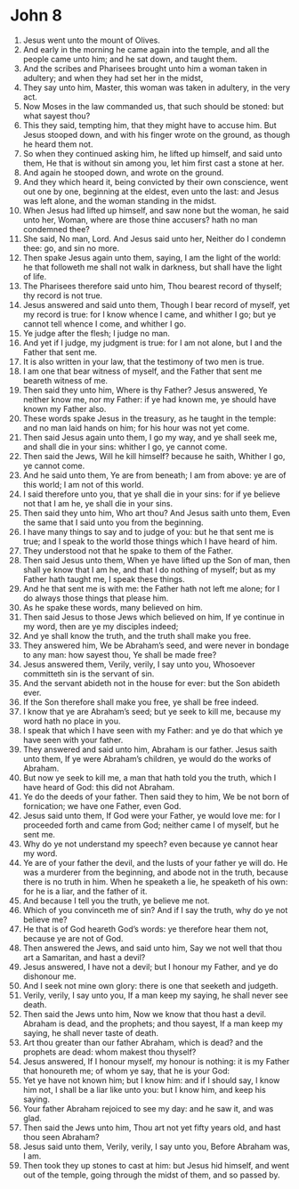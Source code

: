 ﻿# John 8
1. Jesus went unto the mount of Olives. 
2. And early in the morning he came again into the temple, and all the people came unto him; and he sat down, and taught them. 
3. And the scribes and Pharisees brought unto him a woman taken in adultery; and when they had set her in the midst, 
4. They say unto him, Master, this woman was taken in adultery, in the very act. 
5. Now Moses in the law commanded us, that such should be stoned: but what sayest thou? 
6. This they said, tempting him, that they might have to accuse him. But Jesus stooped down, and with his finger wrote on the ground, as though he heard them not. 
7. So when they continued asking him, he lifted up himself, and said unto them, He that is without sin among you, let him first cast a stone at her. 
8. And again he stooped down, and wrote on the ground. 
9. And they which heard it, being convicted by their own conscience, went out one by one, beginning at the eldest, even unto the last: and Jesus was left alone, and the woman standing in the midst. 
10. When Jesus had lifted up himself, and saw none but the woman, he said unto her, Woman, where are those thine accusers? hath no man condemned thee? 
11. She said, No man, Lord. And Jesus said unto her, Neither do I condemn thee: go, and sin no more. 
12.  Then spake Jesus again unto them, saying, I am the light of the world: he that followeth me shall not walk in darkness, but shall have the light of life. 
13. The Pharisees therefore said unto him, Thou bearest record of thyself; thy record is not true. 
14. Jesus answered and said unto them, Though I bear record of myself, yet my record is true: for I know whence I came, and whither I go; but ye cannot tell whence I come, and whither I go. 
15. Ye judge after the flesh; I judge no man. 
16. And yet if I judge, my judgment is true: for I am not alone, but I and the Father that sent me. 
17. It is also written in your law, that the testimony of two men is true. 
18. I am one that bear witness of myself, and the Father that sent me beareth witness of me. 
19. Then said they unto him, Where is thy Father? Jesus answered, Ye neither know me, nor my Father: if ye had known me, ye should have known my Father also. 
20. These words spake Jesus in the treasury, as he taught in the temple: and no man laid hands on him; for his hour was not yet come. 
21. Then said Jesus again unto them, I go my way, and ye shall seek me, and shall die in your sins: whither I go, ye cannot come. 
22. Then said the Jews, Will he kill himself? because he saith, Whither I go, ye cannot come. 
23. And he said unto them, Ye are from beneath; I am from above: ye are of this world; I am not of this world. 
24. I said therefore unto you, that ye shall die in your sins: for if ye believe not that I am he, ye shall die in your sins. 
25. Then said they unto him, Who art thou? And Jesus saith unto them, Even the same that I said unto you from the beginning. 
26. I have many things to say and to judge of you: but he that sent me is true; and I speak to the world those things which I have heard of him. 
27. They understood not that he spake to them of the Father. 
28. Then said Jesus unto them, When ye have lifted up the Son of man, then shall ye know that I am he, and that I do nothing of myself; but as my Father hath taught me, I speak these things. 
29. And he that sent me is with me: the Father hath not left me alone; for I do always those things that please him. 
30. As he spake these words, many believed on him. 
31. Then said Jesus to those Jews which believed on him, If ye continue in my word, then are ye my disciples indeed; 
32. And ye shall know the truth, and the truth shall make you free. 
33.  They answered him, We be Abraham’s seed, and were never in bondage to any man: how sayest thou, Ye shall be made free? 
34. Jesus answered them, Verily, verily, I say unto you, Whosoever committeth sin is the servant of sin. 
35. And the servant abideth not in the house for ever: but the Son abideth ever. 
36. If the Son therefore shall make you free, ye shall be free indeed. 
37. I know that ye are Abraham’s seed; but ye seek to kill me, because my word hath no place in you. 
38. I speak that which I have seen with my Father: and ye do that which ye have seen with your father. 
39. They answered and said unto him, Abraham is our father. Jesus saith unto them, If ye were Abraham’s children, ye would do the works of Abraham. 
40. But now ye seek to kill me, a man that hath told you the truth, which I have heard of God: this did not Abraham. 
41. Ye do the deeds of your father. Then said they to him, We be not born of fornication; we have one Father, even God. 
42. Jesus said unto them, If God were your Father, ye would love me: for I proceeded forth and came from God; neither came I of myself, but he sent me. 
43. Why do ye not understand my speech? even because ye cannot hear my word. 
44. Ye are of your father the devil, and the lusts of your father ye will do. He was a murderer from the beginning, and abode not in the truth, because there is no truth in him. When he speaketh a lie, he speaketh of his own: for he is a liar, and the father of it. 
45. And because I tell you the truth, ye believe me not. 
46. Which of you convinceth me of sin? And if I say the truth, why do ye not believe me? 
47. He that is of God heareth God’s words: ye therefore hear them not, because ye are not of God. 
48. Then answered the Jews, and said unto him, Say we not well that thou art a Samaritan, and hast a devil? 
49. Jesus answered, I have not a devil; but I honour my Father, and ye do dishonour me. 
50. And I seek not mine own glory: there is one that seeketh and judgeth. 
51. Verily, verily, I say unto you, If a man keep my saying, he shall never see death. 
52. Then said the Jews unto him, Now we know that thou hast a devil. Abraham is dead, and the prophets; and thou sayest, If a man keep my saying, he shall never taste of death. 
53. Art thou greater than our father Abraham, which is dead? and the prophets are dead: whom makest thou thyself? 
54. Jesus answered, If I honour myself, my honour is nothing: it is my Father that honoureth me; of whom ye say, that he is your God: 
55. Yet ye have not known him; but I know him: and if I should say, I know him not, I shall be a liar like unto you: but I know him, and keep his saying. 
56. Your father Abraham rejoiced to see my day: and he saw it, and was glad. 
57. Then said the Jews unto him, Thou art not yet fifty years old, and hast thou seen Abraham? 
58. Jesus said unto them, Verily, verily, I say unto you, Before Abraham was, I am. 
59. Then took they up stones to cast at him: but Jesus hid himself, and went out of the temple, going through the midst of them, and so passed by. 
